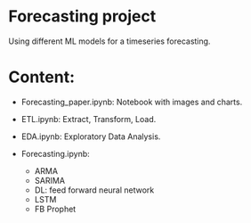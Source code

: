 # Forecasting project

Using different ML models for a timeseries forecasting. 

# Content:

- Forecasting_paper.ipynb: Notebook with images and charts.
 
- ETL.ipynb: Extract, Transform, Load.
- EDA.ipynb: Exploratory Data Analysis.
- Forecasting.ipynb:
  -  ARMA
  -  SARIMA
  -  DL: feed forward neural network
  -  LSTM
  -  FB Prophet
